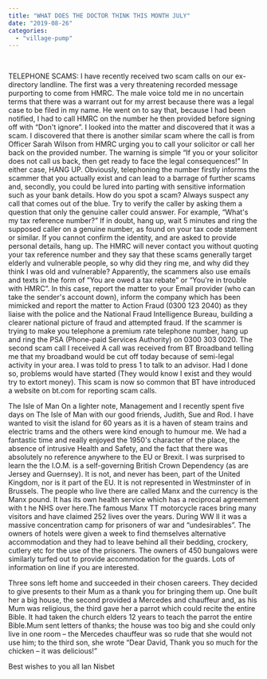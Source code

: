 ```yaml
---
title: "WHAT DOES THE DOCTOR THINK THIS MONTH JULY"
date: "2019-08-26"
categories: 
  - "village-pump"
---
```


 

TELEPHONE SCAMS: I have recently received two scam calls on our ex-directory landline. The first was a very threatening recorded message purporting to come from HMRC. The male voice told me in no uncertain terms that there was a warrant out for my arrest because there was a legal case to be filed in my name. He went on to say that, because I had been notified, I had to call HMRC on the number he then provided before signing off with “Don't ignore”. I looked into the matter and discovered that it was a scam. I discovered that there is another similar scam where the call is from Officer Sarah Wilson from HMRC urging you to call your solicitor or call her back on the provided number. The warning is simple “If you or your solicitor does not call us back, then get ready to face the legal consequences!” In either case, HANG UP. Obviously, telephoning the number firstly informs the scammer that you actually exist and can lead to a barrage of further scams and, secondly, you could be lured into parting with sensitive information such as your bank details. How do you spot a scam? Always suspect any call that comes out of the blue. Try to verify the caller by asking them a question that only the genuine caller could answer. For example, “What's my tax reference number?” If in doubt, hang up, wait 5 minutes and ring the supposed caller on a genuine number, as found on your tax code statement or similar. If you cannot confirm the identity, and are asked to provide personal details, hang up. The HMRC will never contact you without quoting your tax reference number and they say that these scams generally target elderly and vulnerable people, so why did they ring me, and why did they think I was old and vulnerable? Apparently, the scammers also use emails and texts in the form of “You are owed a tax rebate” or “You're in trouble with HMRC”. In this case, report the matter to your Email provider (who can take the sender's account down), inform the company which has been mimicked and report the matter to Action Fraud (0300 123 2040) as they liaise with the police and the National Fraud Intelligence Bureau, building a clearer national picture of fraud and attempted fraud. If the scammer is trying to make you telephone a premium rate telephone number, hang up and ring the PSA (Phone-paid Services Authority) on 0300 303 0020. The second scam call I received A call was received from BT Broadband telling me that my broadband would be cut off today because of semi-legal activity in your area. I was told to press 1 to talk to an advisor. Had I done so, problems would have started (They would know I exist and they would try to extort money). This scam is now so common that BT have introduced a website on bt.com for reporting scam calls.

The Isle of Man On a lighter note, Management and I recently spent five days on The Isle of Man with our good friends, Judith, Sue and Rod. I have wanted to visit the island for 60 years as it is a haven of steam trains and electric trams and the others were kind enough to humour me. We had a fantastic time and really enjoyed the 1950's character of the place, the absence of intrusive Health and Safety, and the fact that there was absolutely no reference anywhere to the EU or Brexit. I was surprised to learn the the I.O.M. is a self-governing British Crown Dependency (as are Jersey and Guernsey). It is not, and never has been, part of the United Kingdom, nor is it part of the EU. It is not represented in Westminster of in Brussels. The people who live there are called Manx and the currency is the Manx pound. It has its own health service which has a reciprocal agreement with t he NHS over here.The famous Manx TT motorcycle races bring many visitors and have claimed 252 lives over the years. During WW II it was a massive concentration camp for prisoners of war and “undesirables”. The owners of hotels were given a week to find themselves alternative accommodation and they had to leave behind all their bedding, crockery, cutlery etc for the use of the prisoners. The owners of 450 bungalows were similarly turfed out to provide accommodation for the guards. Lots of information on line if you are interested.

Three sons left home and succeeded in their chosen careers. They decided to give presents to their Mum as a thank you for bringing them up. One built her a big house, the second provided a Mercedes and chauffeur and, as his Mum was religious, the third gave her a parrot which could recite the entire Bible. It had taken the church elders 12 years to teach the parrot the entire Bible.Mum sent letters of thanks; the house was too big and she could only live in one room – the Mercedes chauffeur was so rude that she would not use him; to the third son, she wrote “Dear David, Thank you so much for the chicken – it was delicious!”

Best wishes to you all Ian Nisbet
